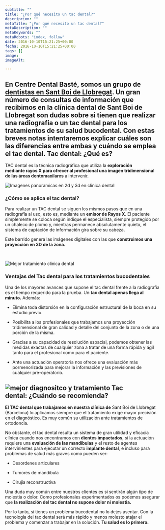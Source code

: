 ```yaml
---
subtitle: ""
title: "¿Por qué necesito un tac dental?"
descripcion: ""
metaTitle: "¿Por qué necesito un tac dental?"
metaDescription: ""
metaKeywords: ""
metaRobots: "index, follow"
date: 2016-10-10T15:21:25+00:00
fecha: 2016-10-10T15:21:25+00:00
tags: []
image: 
imageAlt: 

---
```



En Centre Dental Basté, somos un grupo de [dentistas en Sant Boi de Llobregat](http://centredentalbaste.com/). Un gran número de consultas de información que recibimos en la clínica dental de Sant Boi de Llobregat son dudas sobre si tienen que realizar una radiografía o un tac dental para los tratamientos de su salud bucodental. Con estas breves notas intentaremos explicar **cuáles son las diferencias entre ambas y cuándo se emplea el tac dental.**
Tac dental: ¿Qué es?
--------------------


TAC dental es la técnica radiográfica que utiliza la **exploración mediante rayos X para ofrecer al profesional una imagen tridimensional de las áreas dentomaxilares** a intervenir.

![Imagenes panoramicas en 2d y 3d en clinica dental](http://centredentalbaste.com/wp-content/uploads/2016/10/imagenes-panoramicas-en-2d-clinica-dental.png)
### ¿Cómo se aplica el tac dental?


Para realizar un TAC dental se siguen los mismos pasos que en una radiografía al uso, esto es, mediante un **emisor de Rayos X**. El paciente simplemente se coloca según indique el especialista, siempre protegido por un chaleco de plomo y, mientras permanece absolutamente quieto, el sistema de captación de información gira sobre su cabeza.

Este barrido genera las imágenes digitales con las que **construimos una proyección en 3D de la zona.**

 

![Mejor tratamiento clinica dental](http://centredentalbaste.com/wp-content/uploads/2016/10/molde-dental.png)
### Ventajas del Tac dental para los tratamientos bucodentales


Una de los mayores avances que supone el tac dental frente a la radiografía es el tiempo requerido para la prueba. Un **tac dental apenas llega al minuto.** Además:

- Elimina toda distorsión en la configuración estructural de la boca en su estudio previo.

- Posibilita a los profesionales que trabajamos una proyección tridimensional de gran calidad y detalle del conjunto de la zona o de una porción de la misma.

- Gracias a su capacidad de resolución espacial, podemos obtener las medidas exactas de cualquier zona a tratar de una forma rápida y ágil tanto para el profesional como para el paciente.

- Ante una actuación operatoria nos ofrece una evaluación más pormenorizada para mejorar la información y las previsiones de cualquier pre-operatorio.

![mejor diagnositco y tratamiento](http://centredentalbaste.com/wp-content/uploads/2016/10/mejor-diagnostico-tratamiento.png)
Tac dental: ¿Cuándo se recomienda?
----------------------------------


**El TAC dental que trabajamos en nuestra clínica de** Sant Boi de Llobregat (Barcelona) lo aplicamos siempre que el tratamiento exige mayor precisión en el diagnóstico. Es muy común su utilización ante tratamientos de ortodoncia.

No obstante, el tac dental resulta un sistema de gran utilidad y eficacia clínica cuando nos encontramos con **dientes impactados**, si la actuación requiere una **evaluación de las mandíbulas** y el resto de agentes intervinientes para ejecutar un correcto **implante dental**, e incluso para problemas de salud más graves como pueden ser:

- Desordenes articulares

- Tumores de mandíbula

- Cirujía reconstructiva

Una duda muy común entre nuestros clientes es si sentirán algún tipo de molestia o dolor. Como profesionales experimentados os podemos asegurar que **la realización del tac dental no supone dolor ni molestia.**

Por lo tanto, si tienes un problema bucodental no lo dejes asentar. Con la tecnología del tac dental será más rápido y menos molesto atajar el problema y comenzar a trabajar en la solución. **Tu salud es lo primero.**


 
